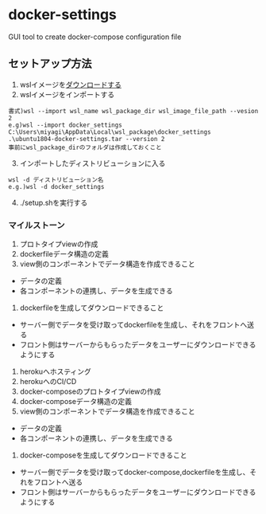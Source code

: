 # docker-settings
GUI tool to create docker-compose configuration file

## セットアップ方法

1. wslイメージを[ダウンロードする](https://www.google.com/url?q=https://drive.google.com/drive/folders/1F3u5j7U9qUmzYZm8SSHcxHDnanI-iRAm&sa=D&source=hangouts&ust=1597329542724000&usg=AFQjCNGQwWmYJl_Wo7WdBFhD8KHqHQPZ7Q)
1. wslイメージをインポートする
```
書式)wsl --import wsl_name wsl_package_dir wsl_image_file_path --vesion 2
e.g)wsl --import docker_settings C:\Users\miyagi\AppData\Local\wsl_package\docker_settings .\ubuntu1804-docker-settings.tar --version 2
事前にwsl_package_dirのフォルダは作成しておくこと
```
3. インポートしたディストリビューションに入る
```
wsl -d ディストリビューション名
e.g.)wsl -d docker_settings
```

4. ./setup.shを実行する



### マイルストーン

1. プロトタイプviewの作成
1. dockerfileデータ構造の定義
1. view側のコンポーネントでデータ構造を作成できること
  - データの定義
  - 各コンポーネントの連携し、データを生成できる
1. dockerfileを生成してダウンロードできること
  - サーバー側でデータを受け取ってdockerfileを生成し、それをフロントへ送る
  - フロント側はサーバーからもらったデータをユーザーにダウンロードできるようにする
1. herokuへホスティング
1. herokuへのCI/CD
1. docker-composeのプロトタイプviewの作成
1. docker-composeデータ構造の定義
1. view側のコンポーネントでデータ構造を作成できること
  - データの定義
  - 各コンポーネントの連携し、データを生成できる
1. docker-composeを生成してダウンロードできること
  - サーバー側でデータを受け取ってdocker-compose,dockerfileを生成し、それをフロントへ送る
  - フロント側はサーバーからもらったデータをユーザーにダウンロードできるようにする
